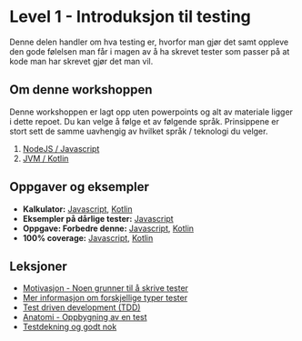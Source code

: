 Level 1 - Introduksjon til testing
==================================
Denne delen handler om hva testing er, hvorfor man gjør det samt oppleve den gode følelsen man får i magen
av å ha skrevet tester som passer på at kode man har skrevet gjør det man vil. 

Om denne workshoppen
--------------------
Denne workshoppen er lagt opp uten powerpoints og alt av materiale ligger i dette repoet. Du kan velge å følge et av 
følgende språk. Prinsippene er stort sett de samme uavhengig av hvilket språk / teknologi du velger.

1. [NodeJS / Javascript](node/README.md)
2. [JVM / Kotlin](jvm/README.md)

Oppgaver og eksempler
---------------------
 * **Kalkulator:** [Javascript](node/src/calculator.test.js), [Kotlin](jvm/src/test/kotlin/level1/AwesomeCalculatorTest.kt)
 * **Eksempler på dårlige tester:** [Javascript](node/src/crappy.test.js) 
 * **Oppgave: Forbedre denne:** [Javascript](node/src/fairytale-repo.test.js), [Kotlin](jvm/src/test/kotlin/level1/FairytaleRepositoryTest.kt)
 * **100% coverage:** [Javascript](node/src/coverage-calculator.test.js),  [Kotlin](jvm/src/test/kotlin/level1/OneHundredPercentCoverageCalculatorTest.kt)

Leksjoner
---------
 * [Motivasjon - Noen grunner til å skrive tester](lessons/01-hvorfor.md)
 * [Mer informasjon om forskjellige typer tester](lessons/02-typer.md)
 * [Test driven development (TDD)](lessons/03-tdd.md)
 * [Anatomi - Oppbygning av en test](lessons/04-anatomi.md)
 * [Testdekning og godt nok](lessons/05-coverage.md)
